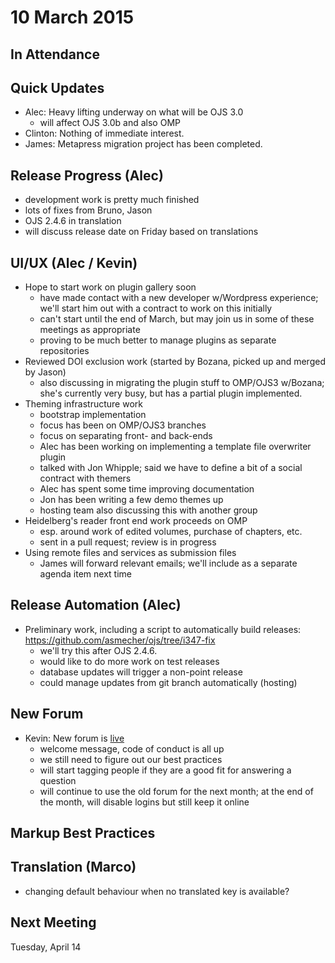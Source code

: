 # 10 March 2015

In Attendance
-------------

Quick Updates
-------------

-   Alec: Heavy lifting underway on what will be OJS 3.0
    -   will affect OJS 3.0b and also OMP
-   Clinton: Nothing of immediate interest.
-   James: Metapress migration project has been completed.

Release Progress (Alec)
-----------------------

-   development work is pretty much finished
-   lots of fixes from Bruno, Jason
-   OJS 2.4.6 in translation
-   will discuss release date on Friday based on translations

UI/UX (Alec / Kevin)
--------------------

-   Hope to start work on plugin gallery soon
    -   have made contact with a new developer w/Wordpress experience; we'll start him out with a contract to work on this initially
    -   can't start until the end of March, but may join us in some of these meetings as appropriate
    -   proving to be much better to manage plugins as separate repositories
-   Reviewed DOI exclusion work (started by Bozana, picked up and merged by Jason)
    -   also discussing in migrating the plugin stuff to OMP/OJS3 w/Bozana; she's currently very busy, but has a partial plugin implemented.
-   Theming infrastructure work
    -   bootstrap implementation
    -   focus has been on OMP/OJS3 branches
    -   focus on separating front- and back-ends
    -   Alec has been working on implementing a template file overwriter plugin
    -   talked with Jon Whipple; said we have to define a bit of a social contract with themers
    -   Alec has spent some time improving documentation
    -   Jon has been writing a few demo themes up
    -   hosting team also discussing this with another group
-   Heidelberg's reader front end work proceeds on OMP
    -   esp. around work of edited volumes, purchase of chapters, etc.
    -   sent in a pull request; review is in progress
-   Using remote files and services as submission files
    -   James will forward relevant emails; we'll include as a separate agenda item next time

Release Automation (Alec)
-------------------------

-   Preliminary work, including a script to automatically build releases: <https://github.com/asmecher/ojs/tree/i347-fix>
    -   we'll try this after OJS 2.4.6.
    -   would like to do more work on test releases
    -   database updates will trigger a non-point release
    -   could manage updates from git branch automatically (hosting)

New Forum
---------

-   Kevin: New forum is [live](http://forum.pkp.sfu.ca)
    -   welcome message, code of conduct is all up
    -   we still need to figure out our best practices
    -   will start tagging people if they are a good fit for answering a question
    -   will continue to use the old forum for the next month; at the end of the month, will disable logins but still keep it online

Markup Best Practices
---------------------

Translation (Marco)
-------------------

-   changing default behaviour when no translated key is available?

Next Meeting
------------

Tuesday, April 14